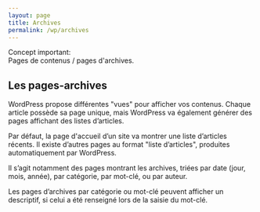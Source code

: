 ```yaml
---
layout: page
title: Archives
permalink: /wp/archives
---
```


Concept important:    
Pages de contenus / pages d'archives.

Les pages-archives
---

WordPress propose différentes "vues" pour afficher vos contenus. Chaque article possède sa page unique, mais WordPress va également générer des pages affichant des listes d’articles.

Par défaut, la page d'accueil d’un site va montrer une liste d’articles récents. Il existe d’autres pages au format "liste d’articles", produites automatiquement par WordPress.

Il s’agit notamment des pages montrant les archives, triées par date (jour, mois, année), par catégorie, par mot-clé, ou par auteur. 

Les pages d’archives par catégorie ou mot-clé peuvent afficher un descriptif, si celui a été renseigné lors de la saisie du mot-clé.